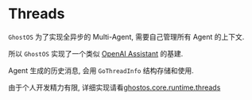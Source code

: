 # Threads

`GhostOS` 为了实现全异步的 Multi-Agent, 需要自己管理所有 Agent 的上下文.

所以 `GhostOS` 实现了一个类似 [OpenAI Assistant](https://platform.openai.com/docs/api-reference/assistants) 的基建.

Agent 生成的历史消息, 会用 `GoThreadInfo` 结构存储和使用.

由于个人开发精力有限,
详细实现请看[ghostos.core.runtime.threads](https://github.com/ghost-in-moss/GhostOS/tree/main/libs/ghostos/ghostos/core/runtime/threads.py) 